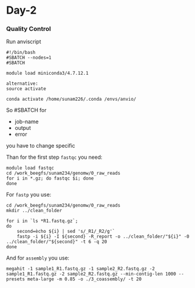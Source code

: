 # Day-2
### Quality Control

Run anviscript
```
#!/bin/bash
#SBATCH --nodes=1
#SBATCH

module load miniconda3/4.7.12.1

alternative:
source activate

conda activate /home/sunam226/.conda /envs/anvio/
```
So #SBATCH for 
- job-name
- output
- error
  
you have to change specific

Than for the first step `fastqc` you need:
```
module load fastqc
cd /work_beegfs/sunam234/genomw/0_raw_reads
for i in *.gz; do fastqc $i; done
done
```

For `fastp` you use: 
```
cd /work_beegfs/sunam234/genomw/0_raw_reads
mkdir ../clean_folder

for i in `ls *R1.fastq.gz`;
do
    second=ècho ${i} | sed 's/_R1/_R2/g'`
    fastp -i ${i} -I ${second} -R_report -o ../clean_folder/"${i}" -0 ../clean_folder/"${second}" -t 6 -q 20
done
```
And for `assembly` you use:
```
megahit -1 sample1_R1.fastq.gz -1 sample2_R2.fastq.gz -2 sample1_R1.fastq.gz -2 sample2_R2.fastq.gz --min-contig-len 1000 --presets meta-large -m 0.85 -o ./3_coassembly/ -t 20
```

